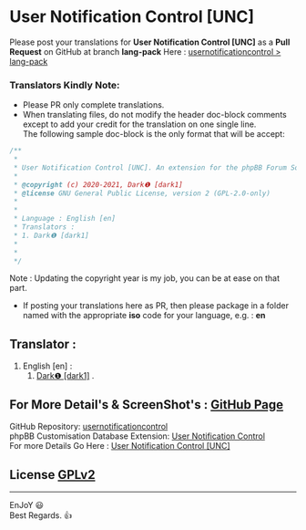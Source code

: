 # User Notification Control [UNC]
   
Please post your translations for **User Notification Control [UNC]** as a **Pull Request** on GitHub at branch **lang-pack** Here : [usernotificationcontrol > lang-pack](https://github.com/Dark1z/usernotificationcontrol/tree/lang-pack)   
   
### Translators Kindly Note:   
* Please PR only complete translations.   
* When translating files, do not modify the header doc-block comments except to add your credit for the translation on one single line.   
The following sample doc-block is the only format that will be accept:   
```php
/**
 *
 * User Notification Control [UNC]. An extension for the phpBB Forum Software package.
 *
 * @copyright (c) 2020-2021, Dark❶ [dark1]
 * @license GNU General Public License, version 2 (GPL-2.0-only)
 *
 *
 * Language : English [en]
 * Translators :
 * 1. Dark❶ [dark1]
 *
 *
 */
```
Note : Updating the copyright year is my job, you can be at ease on that part.   
* If posting your translations here as PR, then please package in a folder named with the appropriate **iso** code for your language, e.g. : **en**   
   
## Translator : 
   
1. English [en] :   
   1. [Dark❶ [dark1]](https://github.com/Dark1z) .   
   
## For More Detail's & ScreenShot's : [GitHub Page](https://github.dark1.tech/usernotificationcontrol/)   
   
GitHub Repository: [usernotificationcontrol](https://github.com/Dark1z/usernotificationcontrol)   
phpBB Customisation Database Extension: [User Notification Control](https://www.phpbb.com/customise/db/extension/user_notification_control)   
For more Details Go Here : [User Notification Control [UNC]](https://github.dark1.tech/usernotificationcontrol)   
   
## License  [GPLv2](license.txt)   
   
--------------   
EnJoY  😃   
Best Regards.  👍   
   
